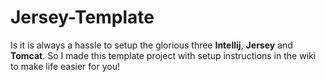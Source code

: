 # Jersey-Template

Is it is always a hassle to setup the glorious three **Intellij**, **Jersey** and **Tomcat**. 
So I made this template project with setup instructions in the wiki to make life easier for you!
